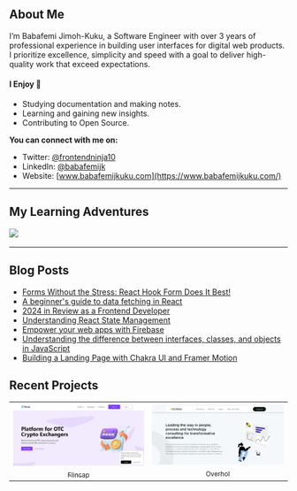 ## About Me

I’m Babafemi Jimoh-Kuku, a Software Engineer with over 3 years of professional experience in building user interfaces for digital web products. I prioritize excellence, simplicity and speed with a goal to deliver high-quality work that exceed expectations. 

#### I Enjoy 🚀

- Studying documentation and making notes.
- Learning and gaining new insights.
- Contributing to Open Source.

**You can connect with me on:**
   - Twitter: [@frontendninja10](https://x.com/frontendninja10)
   - LinkedIn: [@babafemijk](https://www.linkedin.com/in/babafemijk/)
   - Website: [www.babafemijkuku.com](https://www.babafemijkuku.com/)

<hr />

## My Learning Adventures
<p align="left">
  <img src="https://api.boot.dev/v1/users/public/2be3c18e-f898-4da5-99ce-056f4a158609/thumbnail" width="400">
</p>

<hr />

## Blog Posts
- [Forms Without the Stress: React Hook Form Does It Best!](https://www.babafemijkuku.com/blog/forms-without-the-stress)
- [A beginner's guide to data fetching in React](https://www.babafemijkuku.com/blog/data-fetching)
- [2024 in Review as a Frontend Developer](https://www.babafemijkuku.com/blog/2024-in-review)
- [Understanding React State Management](https://www.babafemijkuku.com/blog/react-state-management)
- [Empower your web apps with Firebase](https://babafemijk.hashnode.dev/empower-your-web-apps-with-firebase)
- [Understanding the difference between interfaces, classes, and objects in JavaScript](https://babafemijk.hashnode.dev/understanding-the-difference-between-interfaces-classes-and-objects-in-javascript)
- [Building a Landing Page with Chakra UI and Framer Motion](https://babafemijk.hashnode.dev/building-a-landing-page-with-chakra-ui-and-framer-motion-my-experience-as-a-react-developer)

## Recent Projects

<table>
<tr>
<td align="center">
  <a href="https://www.flincap.com/">
    <img src="/images/flincap.jpg"> <br/>
    <sub>Flincap</sub>
  </a>
</td>
<td align="center">
  <a href="https://overhol.com/">
    <img src="/images/overhol.jpg"> <br/>
    <sub>Overhol</sub>
  </a>
</td>
</tr>
</table>

<!--
**frontendninja10/frontendninja10** is a ✨ _special_ ✨ repository because its `README.md` (this file) appears on your GitHub profile.

Here are some ideas to get you started:

- 🔭 I’m currently working on ...
- 🌱 I’m currently learning ...
- 👯 I’m looking to collaborate on ...
- 🤔 I’m looking for help with ...
- 💬 Ask me about ...
- 📫 How to reach me: ...
- 😄 Pronouns: ...
- ⚡ Fun fact: ...
-->
